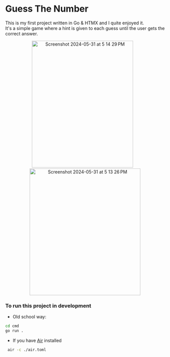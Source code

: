# Guess The Number
This is my first project written in Go & HTMX and I quite enjoyed it. \
It's a simple game where a hint is given to each guess until the user gets the correct answer.

<p align="center">
<img height="400" width="320" alt="Screenshot 2024-05-31 at 5 14 29 PM" src="https://github.com/Livingpool/guess-the-number/assets/52132459/97dba180-16b1-4f25-b29c-48489c7b872f">
&nbsp;&nbsp;&nbsp;
<img height="400" width="350" alt="Screenshot 2024-05-31 at 5 13 26 PM" src="https://github.com/Livingpool/guess-the-number/assets/52132459/704bee09-fcac-4242-8765-db64e18e7a59">
</p>

### To run this project in development
 - Old school way:
```bash
cd cmd
go run .
```
- If you have [Air](https://github.com/cosmtrek/air) installed
```bash
 air -c ./air.toml
```
